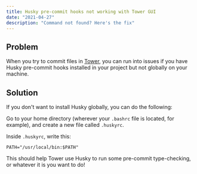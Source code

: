 ```yaml
---
title: Husky pre-commit hooks not working with Tower GUI
date: "2021-04-27"
description: "Command not found? Here's the fix"
---
```


## Problem

When you try to commit files in [Tower](https://www.git-tower.com/), you can run into issues if you have Husky pre-commit hooks installed in your project but not globally on your machine.

## Solution

If you don't want to install Husky globally, you can do the following:

Go to your home directory (wherever your `.bashrc` file is located, for example), and create a new file called `.huskyrc`.

Inside `.huskyrc`, write this:

`PATH="/usr/local/bin:$PATH"`

This should help Tower use Husky to run some pre-commit type-checking, or whatever it is you want to do!
